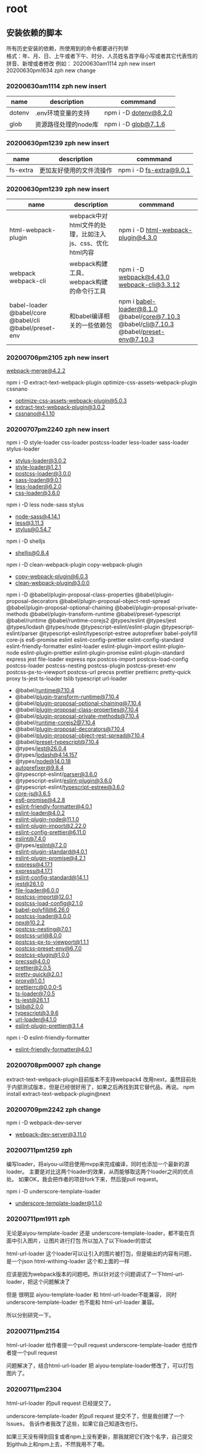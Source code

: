 # root



## 安装依赖的脚本

所有历史安装的依赖，所使用到的命令都要进行列举  
格式：年、月、日、上午或者下午、时分、人员姓名首字母小写或者其它代表性的拼音、新增或者修改
例如：
    20200630am1114 zph new insert  
    20200630pm1634 zph new change

### 20200630am1114 zph new insert

| name | description | commmand  |
|   ---|          ---|        ---|
| dotenv | .env环境变量的支持  | npm i -D dotenv@8.2.0  |
| glob | 资源路径处理的node库  | npm i -D glob@7.1.6  |

### 20200630pm1239 zph new insert

| name | description | commmand  |
|   ---|          ---|        ---|
| fs-extra | 更加友好使用的文件流操作  | npm i -D fs-extra@9.0.1  |

### 20200630pm1239 zph new insert

| name | description | commmand  |
|   ---|          ---|        ---|
| html-webpack-plugin | webpack中对html文件的处理，比如注入js、css、优化html内容  | npm i -D html-webpack-plugin@4.3.0  |
| webpack webpack-cli | webpack构建工具、webpack构建的命令行工具  | npm i -D webpack@4.43.0 webpack-cli@3.3.12  |
| babel-loader @babel/core @babel/cli @babel/preset-env | 和babel编译相关的一些依赖包 | npm i babel-loader@8.1.0 @babel/core@7.10.3 @babel/cli@7.10.3 @babel/preset-env@7.10.3 |


### 20200706pm2105 zph new insert

webpack-merge@4.2.2

npm i -D extract-text-webpack-plugin optimize-css-assets-webpack-plugin cssnano
+ optimize-css-assets-webpack-plugin@5.0.3
+ extract-text-webpack-plugin@3.0.2
+ cssnano@4.1.10


### 20200707pm2240 zph new insert

npm i -D style-loader css-loader postcss-loader less-loader sass-loader stylus-loader
+ stylus-loader@3.0.2
+ style-loader@1.2.1
+ postcss-loader@3.0.0
+ sass-loader@9.0.1
+ less-loader@6.2.0
+ css-loader@3.6.0

npm i -D less node-sass stylus
+ node-sass@4.14.1
+ less@3.11.3
+ stylus@0.54.7

npm i -D shelljs
+ shelljs@0.8.4

npm i -D clean-webpack-plugin copy-webpack-plugin
+ copy-webpack-plugin@6.0.3
+ clean-webpack-plugin@3.0.0

npm i -D @babel/plugin-proposal-class-properties @babel/plugin-proposal-decorators @babel/plugin-proposal-object-rest-spread @babel/plugin-proposal-optional-chaining @babel/plugin-proposal-private-methods @babel/plugin-transform-runtime @babel/preset-typescript @babel/runtime @babel/runtime-corejs2 @types/eslint @types/jest @types/lodash @types/node @typescript-eslint/eslint-plugin @typescript-eslint/parser @typescript-eslint/typescript-estree autoprefixer babel-polyfill core-js es6-promise eslint eslint-config-prettier eslint-config-standard eslint-friendly-formatter eslint-loader eslint-plugin-import eslint-plugin-node eslint-plugin-prettier eslint-plugin-promise eslint-plugin-standard express jest file-loader express npx postcss-import postcss-load-config postcss-loader postcss-nesting postcss-plugin postcss-preset-env postcss-px-to-viewport postcss-url precss prettier prettierrc pretty-quick proxy ts-jest ts-loader tslib typescript url-loader
+ @babel/runtime@7.10.4
+ @babel/plugin-transform-runtime@7.10.4
+ @babel/plugin-proposal-optional-chaining@7.10.4
+ @babel/plugin-proposal-class-properties@7.10.4
+ @babel/plugin-proposal-private-methods@7.10.4
+ @babel/runtime-corejs2@7.10.4
+ @babel/plugin-proposal-decorators@7.10.4
+ @babel/plugin-proposal-object-rest-spread@7.10.4
+ @babel/preset-typescript@7.10.4
+ @types/jest@26.0.4
+ @types/lodash@4.14.157
+ @types/node@14.0.18
+ autoprefixer@9.8.4
+ @typescript-eslint/parser@3.6.0
+ @typescript-eslint/eslint-plugin@3.6.0
+ @typescript-eslint/typescript-estree@3.6.0
+ core-js@3.6.5
+ es6-promise@4.2.8
+ eslint-friendly-formatter@4.0.1
+ eslint-loader@4.0.2
+ eslint-plugin-node@11.1.0
+ eslint-plugin-import@2.22.0
+ eslint-config-prettier@6.11.0
+ eslint@7.4.0
+ @types/eslint@7.2.0
+ eslint-plugin-standard@4.0.1
+ eslint-plugin-promise@4.2.1
+ express@4.17.1
+ express@4.17.1
+ eslint-config-standard@14.1.1
+ jest@26.1.0
+ file-loader@6.0.0
+ postcss-import@12.0.1
+ postcss-load-config@2.1.0
+ babel-polyfill@6.26.0
+ postcss-loader@3.0.0
+ npx@10.2.2
+ postcss-nesting@7.0.1
+ postcss-url@8.0.0
+ postcss-px-to-viewport@1.1.1
+ postcss-preset-env@6.7.0
+ postcss-plugin@1.0.0
+ precss@4.0.0
+ prettier@2.0.5
+ pretty-quick@2.0.1
+ proxy@1.0.1
+ prettierrc@0.0.0-5
+ ts-loader@7.0.5
+ ts-jest@26.1.1
+ tslib@2.0.0
+ typescript@3.9.6
+ url-loader@4.1.0
+ eslint-plugin-prettier@3.1.4

npm i -D eslint-friendly-formatter
+ eslint-friendly-formatter@4.0.1

### 20200708pm0007 zph change
extract-text-webpack-plugin目前版本不支持webpack4
改用next，虽然目前处于内部测试版本，但是已经很好用了，如果之后再找到其它替代品，再说。
npm install extract-text-webpack-plugin@next​​​​​​​

### 20200709pm2242 zph change

npm i -D webpack-dev-server
+ webpack-dev-server@3.11.0

### 20200711pm1259 zph 
编写loader，将aiyou-ui项目使用mvpp来完成编译，同时也添加一个最新的源loader。
主要是对比这两个loader的效果，从而能够取这两个loader之间的优点处。
如果OK，我会把作者的项目fork下来，然后提pull request。

npm i -D underscore-template-loader
+ underscore-template-loader@1.1.0

### 20200711pm1911 zph

无论是aiyou-template-loader 还是 underscore-template-loader，都不能在页面中引入图片，让图片进行打包
所以加入了以下loader的尝试

html-url-loader  这个loader可以让引入的图片被打包，但是输出的内容有问题，是一个json
html-withimg-loader 这个和上面的一样

应该是因为webpack版本的问题吧。所以针对这个问题调试了一下html-url-loader，把这个问题解决了

但是 很明显 aiyou-template-loader 和 html-url-loader不能兼容，
同时underscore-template-loader 也不能和 html-url-loader 兼容。

所以分别研究一下。


### 20200711pm2154

html-url-loader 给作者提一个pull request
underscore-template-loader 也给作者提一个pull request

问题解决了，结合html-url-loader 把 aiyou-template-loader修改了，可以打包图片了。

### 20200711pm2304

html-url-loader 的pull request 已经提交了。

underscore-template-loader 的pull request 提交不了，但是我创建了一个Issues，
告诉作者我改了这些，如果它自己知道改也行。

如果三天没有得到回复或者npm上没有更新，那我就把它们改个名字，自己提交到github上和npm上去，不然我用不了嘞。

